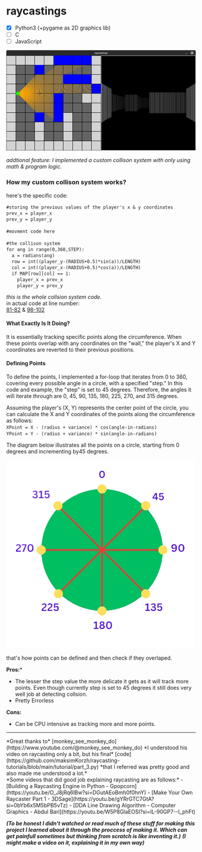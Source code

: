 # raycastings

- [x] Python3 (+pygame as 2D graphics lib)
- [ ] C
- [ ] JavaScript

![ss](./imgs/ss.png)

*addtional feature: I implemented a custom collison system with only using math & program logic.*
### How my custom collison system works?
here's the specific code:

```python3
#storing the previous values of the player's x & y coordinates
prev_x = player_x
prev_y = player_y

#movment code here

#the collison system
for ang in range(0,360,STEP):
  a = radians(ang)
  row = int((player_y-(RADIUS+0.5)*sin(a))/LENGTH)
  col = int((player_x-(RADIUS+0.5)*cos(a))/LENGTH)
  if MAP[row][col] == 1:
    player_x = prev_x
    player_y = prev_y
```
*this is the whole collsion system code.*
<br>
in actual code at line number:
<br>
[81-82](https://github.com/vilgacx/raycastings/blob/381caeae59115928d8328155067c9d58415f27ef/py/main.py#L81C2-L82C22) & [98-102](https://github.com/vilgacx/raycastings/blob/381caeae59115928d8328155067c9d58415f27ef/py/main.py#L98C4-L102C30)

#### What Exactly Is It Doing?

It is essentially tracking specific points along the circumference. When these points overlap with any coordinates on the "wall," the player's X and Y coordinates are reverted to their previous positions.
#### Defining Points

To define the points, I implemented a for-loop that iterates from 0 to 360, covering every possible angle in a circle, with a specified "step." In this code and example, the "step" is set to 45 degrees. Therefore, the angles it will iterate through are 0, 45, 90, 135, 180, 225, 270, and 315 degrees.

Assuming the player's (X, Y) represents the center point of the circle, you can calculate the X and Y coordinates of the points along the circumference as follows: <br>
`XPoint = X - (radius + variance) * cos(angle-in-radians)` <br>
`YPoint = Y - (radius + variance) * sin(angle-in-radians)`

The diagram below illustrates all the points on a circle, starting from 0 degrees and incrementing by45 degrees.

![diagram](./imgs/diagram.png)

that's how points can be defined and then check if they overlaped.

**Pros:***
- The lesser the step value the more delicate it gets as it will track more points. Even though currently step is set to 45 degrees it still does very well job at detecting collsion.
- Pretty Errorless

**Cons:**
- Can be CPU intensive as tracking more and more points.

<hr>
*Great thanks to* [monkey_see_monkey_do](https://www.youtube.com/@monkey_see_monkey_do)
*I understood his video on raycasting only a bit, but his final* [code](https://github.com/maksimKorzh/raycasting-tutorials/blob/main/tutorial/part_3.py)
*that I referred was pretty good and also made me understood a lot.*

<br>
*Some videos that did good job explaining raycasting are as follows:*
- [Building a Raycasting Engine in Python -  Gpopcorn](https://youtu.be/O_J8jRq6lBw?si=DGutAEoBmh0f0hnY)
- [Make Your Own Raycaster Part 1 - 3DSage](https://youtu.be/gYRrGTC7GtA?si=0bYb6x5M5bPB5vTz)
- [DDA Line Drawing Algorithm - Computer Graphics - Abdul Bari](https://youtu.be/W5P8GlaEOSI?si=IL-90GP7--I_phFt)

***(To be honest I didn't watched or read much of these stuff for making this project I learned about it through the proccess of making it. Which can get painfull sometimes but thinking from scratch is like inventing it.)***
***(I might make a video on it, explaining it in my own way)***
